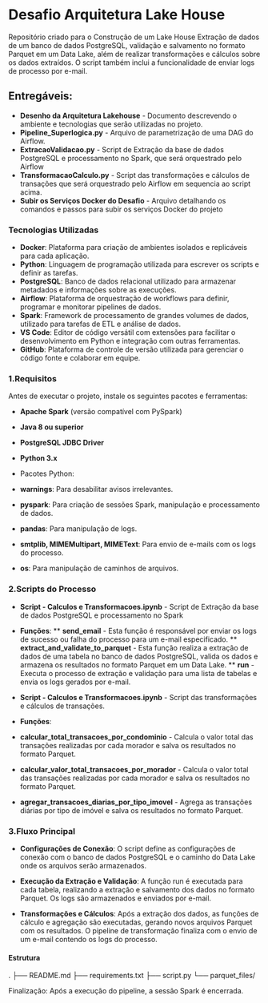 # Desafio Arquitetura Lake House
Repositório criado para o Construção de um Lake House
Extração de dados de um banco de dados PostgreSQL, validação e salvamento no formato Parquet em um Data Lake, além de realizar transformações e cálculos sobre os dados extraídos. O script também inclui a funcionalidade de enviar logs de processo por e-mail.

## Entregáveis: 
* **Desenho da Arquitetura Lakehouse** - Documento descrevendo o ambiente e tecnologias que serão utilizadas no projeto.
* **Pipeline_Superlogica.py** - Arquivo de parametrização de uma DAG do Airflow.
* **ExtracaoValidacao.py** - Script de Extração da base de dados PostgreSQL e processamento no Spark, que será orquestrado pelo Airflow
* **TransformacaoCalculo.py** - Script das transformações e cálculos de transações que será orquestrado pelo Airflow em sequencia ao script acima.
* **Subir os Serviços Docker do Desafio** - Arquivo detalhando os comandos e passos para subir os serviços Docker do projeto


### Tecnologias Utilizadas
*	**Docker**: Plataforma para criação de ambientes isolados e replicáveis para cada aplicação.
*	**Python**: Linguagem de programação utilizada para escrever os scripts e definir as tarefas.
*	**PostgreSQL**: Banco de dados relacional utilizado para armazenar metadados e informações sobre as execuções.
*	**Airflow**: Plataforma de orquestração de workflows para definir, programar e monitorar pipelines de dados.
*	**Spark**: Framework de processamento de grandes volumes de dados, utilizado para tarefas de ETL e análise de dados.
*	**VS Code**: Editor de código versátil com extensões para facilitar o desenvolvimento em Python e integração com outras ferramentas.
*	**GitHub**: Plataforma de controle de versão utilizada para gerenciar o código fonte e colaborar em equipe.


### 1.Requisitos 
Antes de executar o projeto, instale os seguintes pacotes e ferramentas: 
* **Apache Spark** (versão compatível com PySpark) 
* **Java 8 ou superior**
* **PostgreSQL JDBC Driver**
* **Python 3.x**
  
* Pacotes Python:
* **warnings**: Para desabilitar avisos irrelevantes.
* **pyspark**: Para criação de sessões Spark, manipulação e processamento de dados.
* **pandas**: Para manipulação de logs.
* **smtplib, MIMEMultipart, MIMEText**: Para envio de e-mails com os logs do processo.
* **os**: Para manipulação de caminhos de arquivos.

### 2.Scripts do Processo
* **Script - Calculos e Transformacoes.ipynb** - Script de Extração da base de dados PostgreSQL e processamento no Spark
* **Funções**: 
** **send_email** - Esta função é responsável por enviar os logs de sucesso ou falha do processo para um e-mail especificado.
** **extract_and_validate_to_parquet** - Esta função realiza a extração de dados de uma tabela no banco de dados PostgreSQL, valida os dados e armazena os resultados no formato Parquet em um Data Lake.
** **run** - Executa o processo de extração e validação para uma lista de tabelas e envia os logs gerados por e-mail.

* **Script - Calculos e Transformacoes.ipynb** - Script das transformações e cálculos de transações.
* **Funções**:
* **calcular_total_transacoes_por_condominio** - Calcula o valor total das transações realizadas por cada morador e salva os resultados no formato Parquet.
* **calcular_valor_total_transacoes_por_morador** - Calcula o valor total das transações realizadas por cada morador e salva os resultados no formato Parquet.
* **agregar_transacoes_diarias_por_tipo_imovel** - Agrega as transações diárias por tipo de imóvel e salva os resultados no formato Parquet.

### 3.Fluxo Principal
* **Configurações de Conexão**: O script define as configurações de conexão com o banco de dados PostgreSQL e o caminho do Data Lake onde os arquivos serão armazenados.

* **Execução da Extração e Validação**: A função run é executada para cada tabela, realizando a extração e salvamento dos dados no formato Parquet. Os logs são armazenados e enviados por e-mail.

* **Transformações e Cálculos**: Após a extração dos dados, as funções de cálculo e agregação são executadas, gerando novos arquivos Parquet com os resultados. O pipeline de transformação finaliza com o envio de um e-mail contendo os logs do processo.

#### Estrutura
.
├── README.md
├── requirements.txt
├── script.py
└── parquet_files/


Finalização: Após a execução do pipeline, a sessão Spark é encerrada.
